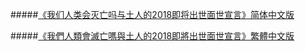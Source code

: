 #####[《我们人类会灭亡吗与土人的2018即将出世面世宣言》简体中文版](book1_chs.md)

#####[《我們人類會滅亡嗎與土人的2018即將出世面世宣言》繁體中文版](book1_cht.md)

